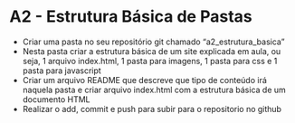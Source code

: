 # A2 - Estrutura Básica de Pastas

- Criar uma pasta no seu repositório git chamado “a2_estrutura_basica” 
- Nesta pasta criar a estrutura básica de um site explicada em aula, ou seja, 1 arquivo index.html, 1 pasta para imagens, 1 pasta para css e 1 pasta para javascript
- Criar um arquivo README que descreve que tipo de conteúdo irá naquela pasta e criar arquivo index.html com a estrutura básica de um documento HTML
- Realizar o add, commit e push para subir para o repositorio no github
